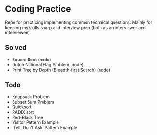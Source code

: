 # Coding Practice

Repo for practicing implementing common technical questions. Mainly for keeping my skills sharp and interview prep (both as an interviewer and interviewee).

## Solved

* Square Root (node)
* Dutch National Flag Problem (node)
* Print Tree by Depth (Breadth-first Search) (node)

## Todo

* Knapsack Problem
* Subset Sum Problem
* Quicksort
* RADIX sort
* Red-Black Tree
* Visitor Pattern Example
* 'Tell, Don't Ask' Pattern Example
